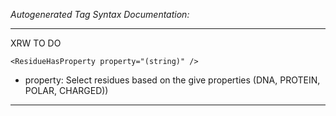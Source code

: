 _Autogenerated Tag Syntax Documentation:_

---
XRW TO DO

```
<ResidueHasProperty property="(string)" />
```

-   property: Select residues based on the give properties (DNA, PROTEIN, POLAR, CHARGED))

---
